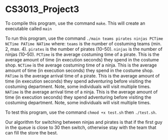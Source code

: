 # CS3013_Project3

To compile this program, use the command `make`. This will create an executable called `main`

To run this program, use the command `./main teams pirates ninjas PCTime NCTime PATime NATime` where:
`teams` is the number of costuming teams (min. 2, max. 4).
`pirates` is the number of pirates (10–50).
`ninjas` is the number of ninjas (10–50).
`PCTime` is the average costuming time of a pirate. This is the average amount of time (in execution seconds)
they spend in the costume shop.
`NCTime` is the average costuming time of a ninja. This is the average amount of time (in execution seconds) they
spend in the costume shop.
`PATime` is the average arrival time of a pirate. This is the average amount of time (in execution seconds) they
spend adventuring before visiting the costuming department. Note, some individuals will visit multiple
times.
`NATime` is the average arrival time of a ninja. This is the average amount of time (in execution seconds) they
spend adventuring before visiting the costuming department. Note, some individuals will visit multiple
times.

To test this program, use the command `chmod +x test.sh` then `./test.sh`.

Our algorithm for switching between ninjas and pirates is that if the first guy in the queue is close to 30 then switch, otherwise stay with the team that can fill the store the best.